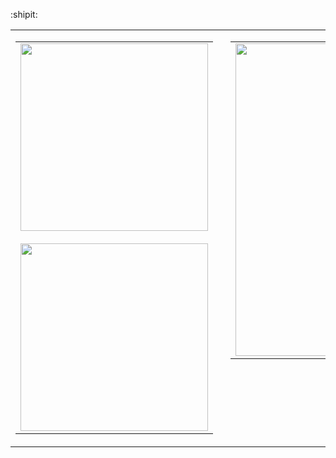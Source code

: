 :shipit:

<table>
  <tr>
    <!-- Left Stack: WakaTime images -->
    <td valign="top">
      <table>
        <tr>
          <td>
            </a>
            <a href="https://wakatime.com/@414d884c-fc47-47b7-b65e-0a47ed262969">
              <img src="https://wakatime.com/badge/user/414d884c-fc47-47b7-b65e-0a47ed262969.svg" width="300"/>
            <br><br>
            <a href="https://github.com/anuraghazra/github-readme-stats">
              <img src="https://github-readme-stats.vercel.app/api?username=fumeko-ts" width="300"/>
            </a>
          </td>
        </tr>
      </table>
    </td>
    <td valign="top" style="padding-left:20px;">
      <table>
        <tr>
          <td>
            <img src="https://wakatime.com/share/@fumeko_ts/6f710a25-1cd7-4a02-864a-3c4a9863f4b9.svg" width="500" height="500"/>
          </td>
        </tr>
      </table>
    </td>
  </tr>
</table>
